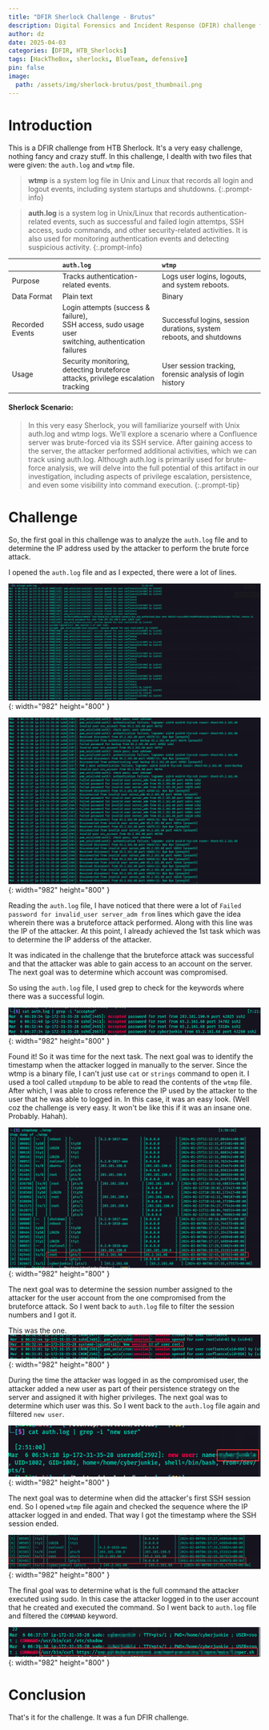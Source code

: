 ```yaml
---
title: "DFIR Sherlock Challenge - Brutus"
description: Digital Forensics and Incident Response (DFIR) challenge from HTB Sherlocks. 
author: dz
date: 2025-04-03
categories: [DFIR, HTB_Sherlocks]
tags: [HackTheBox, sherlocks, BlueTeam, defensive]
pin: false
image:
  path: /assets/img/sherlock-brutus/post_thumbnail.png
---
```


# Introduction

This is a DFIR challenge from HTB Sherlock. It's a very easy challenge, nothing fancy and crazy stuff. In this challenge, I dealth with two files that were given: the `auth.log` and `wtmp` file. 

> **wtmp** is a system log file in Unix and Linux that records all login and logout events, including system startups and shutdowns.
{:.prompt-info}

> **auth.log** is a system log in Unix/Linux that records authentication-related events, such as successful and failed login attemtps, SSH access, sudo commands, and other security-related activities. It is also used for monitoring authentication events and detecting suspicious activity. 
{:.prompt-info}

|               | `auth.log`| `wtmp` |
| :-------------| :---------|:--------|
| Purpose | Tracks authentication-related events. | Logs user logins, logouts, and system reboots. |
| Data Format | Plain text | Binary |
| Recorded Events | Login attempts (success & failure),<br> SSH access, sudo usage user <br> switching, authentication failures | Successful logins, session durations, system  <br> reboots, and shutdowns |
| Usage | Security monitoring, detecting bruteforce <br> attacks, privilege escalation tracking | User session tracking, forensic analysis of login <br> history |


#### Sherlock Scenario:

> In this very easy Sherlock, you will familiarize yourself with Unix auth.log and wtmp logs. We'll explore a scenario where a Confluence server was brute-forced via its SSH service. After gaining access to the server, the attacker performed additional activities, which we can track using auth.log. Although auth.log is primarily used for brute-force analysis, we will delve into the full potential of this artifact in our investigation, including aspects of privilege escalation, persistence, and even some visibility into command execution.
{:.prompt-tip}

# Challenge

So, the first goal in this challenge was to analyze the `auth.log` file and to determine the IP address used by the attacker to perform the brute force attack.

I opened the `auth.log` file and as I expected, there were a lot of lines.

![Desktop View](/assets/img/sherlock-brutus/ss2.png){: width="982" height="800" }


![Desktop View](/assets/img/sherlock-brutus/ss3.png){: width="982" height="800" }


Reading the `auth.log` file, I have noticed that there were a lot of `Failed password for invalid_user server_adm from` lines which gave the idea wherein there was a bruteforce attack performed. Along with this line was the IP of the attacker. At this point, I already achieved the 1st task which was to determine the IP adderss of the attacker.

It was indicated in the challenge that the bruteforce attack was successful and that the attacker was able to gain access to an account on the server. The next goal was to determine which account was compromised. 

So using the `auth.log` file, I used grep to check for the keywords where there was a successful login. 

![Desktop View](/assets/img/sherlock-brutus/ss4.png){: width="982" height="800" }


Found it! So it was time for the next task. The next goal was to identify the timestamp when the attacker logged in manually to the server. Since the wtmp is a binary file, I can't just use `cat` or `strings` command to open it. I used a tool called `utmpdump` to be able to read the contents of the `wtmp` file. After which, I was able to cross reference the IP used by the attacker to the user that he was able to logged in. In this case, it was an easy look. (Well coz the challenge is very easy. It won't be like this if it was an insane one. Probably. Hahah).

![Desktop View](/assets/img/sherlock-brutus/ss5.png){: width="982" height="800" }

The next goal was to determine the session number assigned to the attacker for the user account from the one compromised from the bruteforce attack. So I went back to `auth.log` file to filter the session numbers and I got it. 

This was the one.
![Desktop View](/assets/img/sherlock-brutus/ss6.png){: width="982" height="800" }

During the time the attacker was logged in as the compromised user, the attacker added a new user as part of their persistence strategy on the server and assigned it with higher privileges. The next goal was to determine which user was this. So I went back to the `auth.log` file again and filtered `new user`.

![Desktop View](/assets/img/sherlock-brutus/ss7.png){: width="982" height="800" }

The next goal was to determine when did the attacker's first SSH session end. So I opened `wtmp` file again and checked the sequence where the IP attacker logged in and ended. That way I got the timestamp where the SSH session ended.

![Desktop View](/assets/img/sherlock-brutus/ss8.png){: width="982" height="800" }

The final goal was to determine what is the full command the attacker executed using sudo. In this case the attacker logged in to the user account that he created and executed the command. So I went back to `auth.log` file and filtered the `COMMAND` keyword.

![Desktop View](/assets/img/sherlock-brutus/ss9.png){: width="982" height="800" }

# Conclusion
That's it for the challenge. It was a fun DFIR challenge.